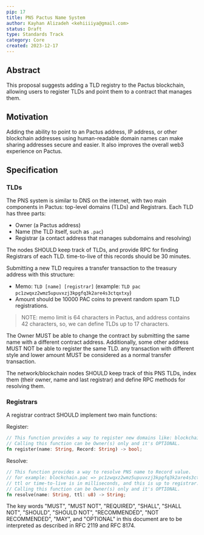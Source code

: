 ```yaml
---
pip: 17
title: PNS Pactus Name System
author: Kayhan Alizadeh <kehiiiiya@gmail.com>
status: Draft
type: Standards Track
category: Core
created: 2023-12-17
---
```


## Abstract

This proposal suggests adding a TLD registry to the Pactus blockchain, allowing users to register TLDs and point them to a contract that manages them.

## Motivation

Adding the ability to point to an Pactus address, IP address, or other blockchain addresses using human-readable domain names can make sharing addresses secure and easier. It also improves the overall web3 experience on Pactus.

## Specification

### TLDs

The PNS system is similar to DNS on the internet, with two main components in Pactus: top-level domains (TLDs) and Registrars. Each TLD has three parts:

* Owner (a Pactus address)
* Name (the TLD itself, such as `.pac`)
* Registrar (a contact address that manages subdomains and resolving)

The nodes SHOULD keep track of TLDs, and provide RPC for finding Registrars of each TLD. time-to-live of this records should be 30 minutes.

Submitting a new TLD requires a transfer transaction to the treasury address with this structure:

* Memo: `TLD [name] [registrar]` (example: `TLD pac pc1zwqxz2wmz5upuvxzj3kpgfq3k2are4s3ctqxtxy`)
* Amount should be 10000 PAC coins to prevent random spam TLD registrations. 

> NOTE: memo limit is 64 characters in Pactus, and address contains 42 characters, so, we can define TLDs up to 17  characters.

The Owner MUST be able to change the contract by submitting the same name with a different contract address. Additionally, some other address MUST NOT be able to register the same TLD. any transaction with different style and lower amount MUST be considered as a normal transfer transaction.

The network/blockchain nodes SHOULD keep track of this PNS TLDs, index them (their owner, name and last registrar) and define RPC methods for resolving them.

### Registrars

A registrar contract SHOULD implement two main functions:

Register:

```rs
// This function provides a way to register new domains like: blockchain.pac, 🔥.pac and more. 
// Calling this function can be Owner(s) only and it's OPTIONAL.
fn register(name: String, Record: String) -> bool;
```

Resolve:

```rs
// This function provides a way to resolve PNS name to Record value. 
// for example: blockchain.pac => pc1zwqxz2wmz5upuvxzj3kpgfq3k2are4s3ctqxtxy 
// ttl or time-to-live is in milliseconds, and this is up to registrar.
// Calling this function can be Owner(s) only and it's OPTIONAL.
fn resolve(name: String, ttl: u8) -> String;
```

The key words "MUST", "MUST NOT", "REQUIRED", "SHALL", "SHALL NOT", "SHOULD", "SHOULD NOT", "RECOMMENDED", "NOT RECOMMENDED", "MAY", and "OPTIONAL" in this document are to be interpreted as described in RFC 2119 and RFC 8174.

